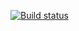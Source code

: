 [![Build status](https://ci.appveyor.com/api/projects/status/dfnmfr79spts6xv7?svg=true)](https://ci.appveyor.com/project/VladimirStartTest/2-3-patterns2)